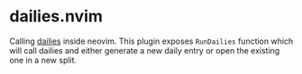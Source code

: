 # dailies.nvim

Calling [dailies](https://github.com/JachymPutta/dailies) inside neovim.
This plugin exposes `RunDailies` function which will call dailies and either 
generate a new daily entry or open the existing one in a new split.

